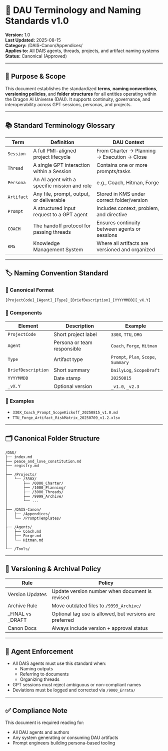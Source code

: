 # 🧠 DAU Terminology and Naming Standards v1.0

**Version:** 1.0  
**Last Updated:** 2025-08-15  
**Category:** /DAIS-Canon/Appendices/  
**Applies to:** All DAIS agents, threads, projects, and artifact naming systems  
**Status:** Canonical (Approved)

---

## 🎯 Purpose & Scope

This document establishes the standardized **terms**, **naming conventions**, **versioning policies**, and **folder structures** for all entities operating within the Dragon AI Universe (DAU). It supports continuity, governance, and interoperability across GPT sessions, personas, and projects.

---

## 📚 Standard Terminology Glossary

| **Term** | **Definition** | **DAU Context** |
|----------|----------------|-----------------|
| `Session` | A full PMI-aligned project lifecycle | From Charter → Planning → Execution → Close |
| `Thread` | A single GPT interaction within a Session | Contains one or more prompts/tasks |
| `Persona` | An AI agent with a specific mission and role | e.g., Coach, Hitman, Forge |
| `Artifact` | Any file, prompt, output, or deliverable | Stored in KMS under correct folder/version |
| `Prompt` | A structured input request to a GPT agent | Includes context, problem, and directive |
| `COACH` | The handoff protocol for passing threads | Ensures continuity between agents or sessions |
| `KMS` | Knowledge Management System | Where all artifacts are versioned and organized |

---

## 🏷️ Naming Convention Standard

### 🔹 Canonical Format

```
[ProjectCode]_[Agent]_[Type]_[BriefDescription]_[YYYYMMDD][_vX.Y]
```

### 🔹 Components

| Element | Description | Example |
|---------|-------------|---------|
| `ProjectCode` | Short project label | `330X`, `TTU`, `DRG` |
| `Agent` | Persona or team responsible | `Coach`, `Forge`, `Hitman` |
| `Type` | Artifact type | `Prompt`, `Plan`, `Scope`, `Summary` |
| `BriefDescription` | Short summary | `DailyLog`, `ScopeDraft` |
| `YYYYMMDD` | Date stamp | `20250815` |
| `_vX.Y` | Optional version | `_v1.0`, `_v2.3` |

### 🔹 Examples

- `330X_Coach_Prompt_ScopeKickoff_20250815_v1.0.md`
- `TTU_Forge_Artifact_RiskMatrix_20250709_v1.2.xlsx`

---

## 🗂️ Canonical Folder Structure

```
/DAU/
├── index.md
├── peace_and_love_constitution.md
├── registry.md
│
├── /Projects/
│   └── /330X/
│       ├── /0000_Charter/
│       ├── /1000_Planning/
│       ├── /3000_Threads/
│       ├── /9999_Archive/
│       └── ...
│
├── /DAIS-Canon/
│   ├── /Appendices/
│   └── /PromptTemplates/
│
├── /Agents/
│   ├── Coach.md
│   ├── Forge.md
│   └── Hitman.md
│
└── /Tools/
```

---

## 🔁 Versioning & Archival Policy

| Rule | Policy |
|------|--------|
| Version Updates | Update version number when document is revised |
| Archive Rule | Move outdated files to `/9999_Archive/` |
| _FINAL vs _DRAFT | Optional tag use is allowed, but versions are preferred |
| Canon Docs | Always include version + approval status |

---

## 📌 Agent Enforcement

- All DAIS agents must use this standard when:
  - Naming outputs
  - Referring to documents
  - Organizing threads
- GPT sessions must reject ambiguous or non-compliant names
- Deviations must be logged and corrected via `/9000_Errata/`

---

## ✅ Compliance Note

This document is required reading for:
- All DAU agents and authors
- Any system generating or consuming DAU artifacts
- Prompt engineers building persona-based tooling

